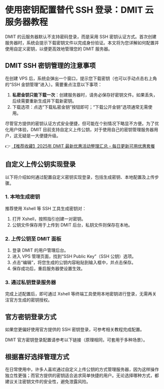 # 使用密钥配置替代 SSH 登录：DMIT 云服务器教程

DMIT 的云服务器默认不支持密码登录，而是采用 SSH 密钥认证方式。首次创建服务器时，系统会提示下载密钥文件以完成身份验证。本文将为您详解如何配置并使用自定义密钥，以便更高效地管理您的 DMIT 服务器。

## DMIT SSH 密钥管理的注意事项

在创建 VPS 后，系统会弹出一个窗口，提示您下载密钥（也可以手动点击右上角的“SSH 金钥管理”进入）。需要重点注意以下事项：

1. **私密金钥只能下载一次**：创建服务器时，请务必保存好密钥文件。如果丢失，后续需要重新生成并下载新密钥。
2. 下载选项：点选“下载私密金钥”按钮即可；“下载公开金钥”选项通常无需使用。

尽管官方提供的密钥认证方式安全便捷，但可能在个别情况下略显不方便。为了优化用户体验，DMIT 目前支持自定义上传公钥，对于使用自己的密钥管理服务器用户，这无疑是一大便捷升级。

👉 [【推荐收藏】2025年 DMIT 最新优惠活动整理汇总 - 每日更新可用优惠套餐](https://bit.ly/dmit_coupon)

## 自定义上传公钥实现登录

以下将介绍如何通过配置自定义密钥实现登录，包括生成密钥、本地配置及上传步骤。

### 1. 本地生成密钥

推荐使用 Xshell 等 SSH 工具生成密钥对：

1. 打开 Xshell，按照指引创建一对密钥。
2. 公钥文件保存用于上传到 DMIT 后台，私钥文件则保存在本地。

### 2. 上传公钥至 DMIT 面板

1. 登录 DMIT 的用户管理后台。
2. 进入 VPS 管理页面，找到“SSH Public Key”（SSH 公钥）选项。
3. 点击“编辑”，将您生成的公钥内容粘贴到输入框中，并点击保存。
4. 保存成功后，重启服务器使设置生效。

### 3. 通过私钥登录服务器

完成上述配置后，即可通过 Xshell 等终端工具使用本地密钥进行登录，无需再关注官方生成的密钥授权。

## 官方密钥登录方式

如果您更偏好使用官方提供的 SSH 密钥登录，可参考相关教程完成配置。

DMIT 官方密钥登录配置请参考以下链接（原理相同，可套用于多种场景）。

## 根据喜好选择管理方式

在日常使用中，许多人喜欢通过自定义上传公钥的方式管理服务器，因为这样操作独立性更强；而官方提供的密钥适合追求简单快捷的用户。无论选择哪种方式，都建议关注密钥文件的安全性，避免泄露风险。